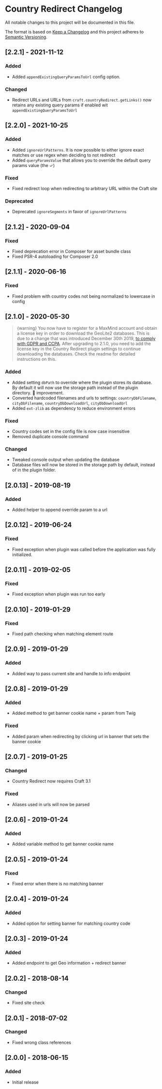 # Country Redirect Changelog

All notable changes to this project will be documented in this file.

The format is based on [Keep a Changelog](http://keepachangelog.com/) and this project adheres to [Semantic Versioning](http://semver.org/).

## [2.2.1] - 2021-11-12

### Added
- Added `appendExistingQueryParamsToUrl` config option.

### Changed
- Redirect URLs and URLs from `craft.countryRedirect.getLinks()` now retains any existing query params if enabled wit `appendExistingQueryParamsToUrl`

## [2.2.0] - 2021-10-25

### Added
- Added `ignoreUrlPatterns`. It is now possible to either ignore exact matches or use regex when deciding to not redirect
- Added `queryParamsValue` that allows you to override the default query params value (the ✓)

### Fixed
- Fixed redirect loop when redirecting to arbitrary URL within the Craft site

### Deprecated
- Deprecated `ignoreSegments` in favor of `ignoreUrlPatterns`

## [2.1.2] - 2020-09-04

### Fixed

- Fixed deprecation error in Composer for asset bundle class
- Fixed PSR-4 autoloading for Composer 2.0

## [2.1.1] - 2020-06-16

### Fixed

- Fixed problem with country codes not being normalized to lowercase in config

## [2.1.0] - 2020-05-30

> {warning} You now have to register for a MaxMind account and obtain a license key in order to download the GeoLite2 databases. This is due to a change that was introduced December 30th 2019, [to comply with GDPR and CCPA](https://blog.maxmind.com/2019/12/18/significant-changes-to-accessing-and-using-geolite2-databases/). After upgrading to 2.1.0, you need to add the license key in the Country Redirect plugin settings to continue downloading the databases. Check the readme for detailed instructions on this.

### Added
- Added setting `dbPath` to override where the plugin stores its database. By default it will now use the storage path instead of the plugin directory. 💯 improvement.
- Converted hardcoded filenames and urls to settings: `countryDbFilename`, `cityDbFilename`, `countryDbDownloadUrl`, `cityDbDownloadUrl`
- Added `ext-zlib` as dependency to reduce environment errors

### Fixed
- Country codes set in the config file is now case insensitive
- Removed duplicate console command

### Changed
- Tweaked console output when updating the database 
- Database files will now be stored in the storage path by default, instead of in the plugin folder. 

## [2.0.13] - 2019-08-19
### Added
- Added helper to append override param to a url

## [2.0.12] - 2019-06-24
### Fixed
- Fixed exception when plugin was called before the application was fully initialized.

## [2.0.11] - 2019-02-05
### Fixed
- Fixed exception when plugin was run too early

## [2.0.10] - 2019-01-29
### Fixed
- Fixed path checking when matching element route

## [2.0.9] - 2019-01-29
### Added
- Added way to pass current site and handle to info endpoint

## [2.0.8] - 2019-01-29
### Added
- Added method to get banner cookie name + param from Twig 

### Fixed
- Added param when redirecting by clicking url in banner that sets the banner cookie

## [2.0.7] - 2019-01-25
### Changed
- Country Redirect now requires Craft 3.1

### Fixed
- Aliases used in urls will now be parsed 

## [2.0.6] - 2019-01-24
### Added
- Added variable method to get banner cookie name

## [2.0.5] - 2019-01-24
### Fixed
- Fixed error when there is no matching banner

## [2.0.4] - 2019-01-24
### Added
- Added option for setting banner for matching country code

## [2.0.3] - 2019-01-24
### Added
- Added endpoint to get Geo information + redirect banner

## [2.0.2] - 2018-08-14
### Changed
- Fixed site check

## [2.0.1] - 2018-07-02
### Changed
- Fixed wrong class references

## [2.0.0] - 2018-06-15
### Added
- Initial release
